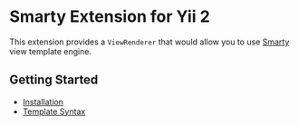Smarty Extension for Yii 2
========================

This extension provides a `ViewRenderer` that would allow you to use [Smarty](http://www.smarty.net/) view template engine.

Getting Started
---------------

* [Installation](installation.md)
* [Template Syntax](template-syntax.md)
